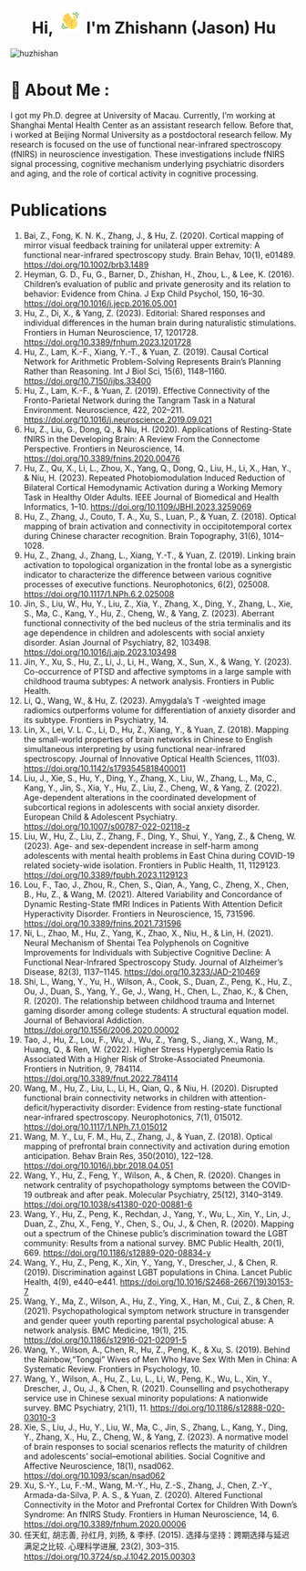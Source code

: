 <h1 align="center"> Hi, <img src="https://github.com/huzhishan/imgs/blob/main/gif/wave.gif" 
         alt="Waving hand animated gif"
         height="45"
         width="45" /> I'm Zhishann (Jason) Hu</h1>

<p align="left"> <img src="https://komarev.com/ghpvc/?username=huzhishan&label=Views&color=blue&style=plastic&style=for-the-badge" alt="huzhishan" /> </p>

# 💫 About Me :
I got my Ph.D. degree at University of Macau.
Currently, I’m working at Shanghai Mental Health Center as an assistant research fellow. 
Before that, i worked at Beijing Normal University as a postdoctoral research fellow.
My research is focused on the use of functional near-infrared spectroscopy (fNIRS) in neuroscience investigation.
These investigations include fNIRS signal processing, cognitive mechanism underlying psychiatric disorders and aging, and the role of cortical activity in cognitive processing.

# Publications
1.	Bai, Z., Fong, K. N. K., Zhang, J., & Hu, Z. (2020). Cortical mapping of mirror visual feedback training for unilateral upper extremity: A functional near-infrared spectroscopy study. Brain Behav, 10(1), e01489. https://doi.org/10.1002/brb3.1489
2.	Heyman, G. D., Fu, G., Barner, D., Zhishan, H., Zhou, L., & Lee, K. (2016). Children’s evaluation of public and private generosity and its relation to behavior: Evidence from China. J Exp Child Psychol, 150, 16–30. https://doi.org/10.1016/j.jecp.2016.05.001
3.	Hu, Z., Di, X., & Yang, Z. (2023). Editorial: Shared responses and individual differences in the human brain during naturalistic stimulations. Frontiers in Human Neuroscience, 17, 1201728. https://doi.org/10.3389/fnhum.2023.1201728
4.	Hu, Z., Lam, K.-F., Xiang, Y.-T., & Yuan, Z. (2019). Causal Cortical Network for Arithmetic Problem-Solving Represents Brain’s Planning Rather than Reasoning. Int J Biol Sci, 15(6), 1148–1160. https://doi.org/10.7150/ijbs.33400
5.	Hu, Z., Lam, K.-F., & Yuan, Z. (2019). Effective Connectivity of the Fronto-Parietal Network during the Tangram Task in a Natural Environment. Neuroscience, 422, 202–211. https://doi.org/10.1016/j.neuroscience.2019.09.021
6.	Hu, Z., Liu, G., Dong, Q., & Niu, H. (2020). Applications of Resting-State fNIRS in the Developing Brain: A Review From the Connectome Perspective. Frontiers in Neuroscience, 14. https://doi.org/10.3389/fnins.2020.00476
7.	Hu, Z., Qu, X., Li, L., Zhou, X., Yang, Q., Dong, Q., Liu, H., Li, X., Han, Y., & Niu, H. (2023). Repeated Photobiomodulation Induced Reduction of Bilateral Cortical Hemodynamic Activation during a Working Memory Task in Healthy Older Adults. IEEE Journal of Biomedical and Health Informatics, 1–10. https://doi.org/10.1109/JBHI.2023.3259069
8.	Hu, Z., Zhang, J., Couto, T. A., Xu, S., Luan, P., & Yuan, Z. (2018). Optical mapping of brain activation and connectivity in occipitotemporal cortex during Chinese character recognition. Brain Topography, 31(6), 1014–1028.
9.	Hu, Z., Zhang, J., Zhang, L., Xiang, Y.-T., & Yuan, Z. (2019). Linking brain activation to topological organization in the frontal lobe as a synergistic indicator to characterize the difference between various cognitive processes of executive functions. Neurophotonics, 6(2), 025008. https://doi.org/10.1117/1.NPh.6.2.025008
10.	Jin, S., Liu, W., Hu, Y., Liu, Z., Xia, Y., Zhang, X., Ding, Y., Zhang, L., Xie, S., Ma, C., Kang, Y., Hu, Z., Cheng, W., & Yang, Z. (2023). Aberrant functional connectivity of the bed nucleus of the stria terminalis and its age dependence in children and adolescents with social anxiety disorder. Asian Journal of Psychiatry, 82, 103498. https://doi.org/10.1016/j.ajp.2023.103498
11.	Jin, Y., Xu, S., Hu, Z., Li, J., Li, H., Wang, X., Sun, X., & Wang, Y. (2023). Co-occurrence of PTSD and affective symptoms in a large sample with childhood trauma subtypes: A network analysis. Frontiers in Public Health.
12.	Li, Q., Wang, W., & Hu, Z. (2023). Amygdala’s T -weighted image radiomics outperforms volume for differentiation of anxiety disorder and its subtype. Frontiers in Psychiatry, 14.
13.	Lin, X., Lei, V. L. C., Li, D., Hu, Z., Xiang, Y., & Yuan, Z. (2018). Mapping the small-world properties of brain networks in Chinese to English simultaneous interpreting by using functional near-infrared spectroscopy. Journal of Innovative Optical Health Sciences, 11(03). https://doi.org/10.1142/s1793545818400011
14.	Liu, J., Xie, S., Hu, Y., Ding, Y., Zhang, X., Liu, W., Zhang, L., Ma, C., Kang, Y., Jin, S., Xia, Y., Hu, Z., Liu, Z., Cheng, W., & Yang, Z. (2022). Age-dependent alterations in the coordinated development of subcortical regions in adolescents with social anxiety disorder. European Child & Adolescent Psychiatry. https://doi.org/10.1007/s00787-022-02118-z
15.	Liu, W., Hu, Z., Liu, Z., Zhang, F., Ding, Y., Shui, Y., Yang, Z., & Cheng, W. (2023). Age- and sex-dependent increase in self-harm among adolescents with mental health problems in East China during COVID-19 related society-wide isolation. Frontiers in Public Health, 11, 1129123. https://doi.org/10.3389/fpubh.2023.1129123
16.	Lou, F., Tao, J., Zhou, R., Chen, S., Qian, A., Yang, C., Zheng, X., Chen, B., Hu, Z., & Wang, M. (2021). Altered Variability and Concordance of Dynamic Resting-State fMRI Indices in Patients With Attention Deficit Hyperactivity Disorder. Frontiers in Neuroscience, 15, 731596. https://doi.org/10.3389/fnins.2021.731596
17.	Ni, L., Zhao, M., Hu, Z., Yang, K., Zhao, X., Niu, H., & Lin, H. (2021). Neural Mechanism of Shentai Tea Polyphenols on Cognitive Improvements for Individuals with Subjective Cognitive Decline: A Functional Near-Infrared Spectroscopy Study. Journal of Alzheimer’s Disease, 82(3), 1137–1145. https://doi.org/10.3233/JAD-210469
18.	Shi, L., Wang, Y., Yu, H., Wilson, A., Cook, S., Duan, Z., Peng, K., Hu, Z., Ou, J., Duan, S., Yang, Y., Ge, J., Wang, H., Chen, L., Zhao, K., & Chen, R. (2020). The relationship between childhood trauma and Internet gaming disorder among college students: A structural equation model. Journal of Behavioral Addiction. https://doi.org/10.1556/2006.2020.00002
19.	Tao, J., Hu, Z., Lou, F., Wu, J., Wu, Z., Yang, S., Jiang, X., Wang, M., Huang, Q., & Ren, W. (2022). Higher Stress Hyperglycemia Ratio Is Associated With a Higher Risk of Stroke-Associated Pneumonia. Frontiers in Nutrition, 9, 784114. https://doi.org/10.3389/fnut.2022.784114
20.	Wang, M., Hu, Z., Liu, L., Li, H., Qian, Q., & Niu, H. (2020). Disrupted functional brain connectivity networks in children with attention-deficit/hyperactivity disorder: Evidence from resting-state functional near-infrared spectroscopy. Neurophotonics, 7(1), 015012. https://doi.org/10.1117/1.NPh.7.1.015012
21.	Wang, M. Y., Lu, F. M., Hu, Z., Zhang, J., & Yuan, Z. (2018). Optical mapping of prefrontal brain connectivity and activation during emotion anticipation. Behav Brain Res, 350(2010), 122–128. https://doi.org/10.1016/j.bbr.2018.04.051
22.	Wang, Y., Hu, Z., Feng, Y., Wilson, A., & Chen, R. (2020). Changes in network centrality of psychopathology symptoms between the COVID-19 outbreak and after peak. Molecular Psychiatry, 25(12), 3140–3149. https://doi.org/10.1038/s41380-020-00881-6
23.	Wang, Y., Hu, Z., Peng, K., Rechdan, J., Yang, Y., Wu, L., Xin, Y., Lin, J., Duan, Z., Zhu, X., Feng, Y., Chen, S., Ou, J., & Chen, R. (2020). Mapping out a spectrum of the Chinese public’s discrimination toward the LGBT community: Results from a national survey. BMC Public Health, 20(1), 669. https://doi.org/10.1186/s12889-020-08834-y
24.	Wang, Y., Hu, Z., Peng, K., Xin, Y., Yang, Y., Drescher, J., & Chen, R. (2019). Discrimination against LGBT populations in China. Lancet Public Health, 4(9), e440–e441. https://doi.org/10.1016/S2468-2667(19)30153-7
25.	Wang, Y., Ma, Z., Wilson, A., Hu, Z., Ying, X., Han, M., Cui, Z., & Chen, R. (2021). Psychopathological symptom network structure in transgender and gender queer youth reporting parental psychological abuse: A network analysis. BMC Medicine, 19(1), 215. https://doi.org/10.1186/s12916-021-02091-5
26.	Wang, Y., Wilson, A., Chen, R., Hu, Z., Peng, K., & Xu, S. (2019). Behind the Rainbow,“Tongqi” Wives of Men Who Have Sex With Men in China: A Systematic Review. Frontiers in Psychology, 10.
27.	Wang, Y., Wilson, A., Hu, Z., Lu, L., Li, W., Peng, K., Wu, L., Xin, Y., Drescher, J., Ou, J., & Chen, R. (2021). Counselling and psychotherapy service use in Chinese sexual minority populations: A nationwide survey. BMC Psychiatry, 21(1), 11. https://doi.org/10.1186/s12888-020-03010-3
28.	Xie, S., Liu, J., Hu, Y., Liu, W., Ma, C., Jin, S., Zhang, L., Kang, Y., Ding, Y., Zhang, X., Hu, Z., Cheng, W., & Yang, Z. (2023). A normative model of brain responses to social scenarios reflects the maturity of children and adolescents’ social–emotional abilities. Social Cognitive and Affective Neuroscience, 18(1), nsad062. https://doi.org/10.1093/scan/nsad062
29.	Xu, S.-Y., Lu, F.-M., Wang, M.-Y., Hu, Z.-S., Zhang, J., Chen, Z.-Y., Armada-da-Silva, P. A. S., & Yuan, Z. (2020). Altered Functional Connectivity in the Motor and Prefrontal Cortex for Children With Down’s Syndrome: An fNIRS Study. Frontiers in Human Neuroscience, 14, 6. https://doi.org/10.3389/fnhum.2020.00006
30.	任天虹, 胡志善, 孙红月, 刘扬, & 李纾. (2015). 选择与坚持：跨期选择与延迟满足之比较. 心理科学进展, 23(2), 303–315. https://doi.org/10.3724/sp.J.1042.2015.00303

